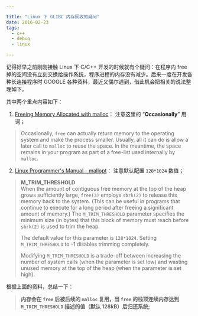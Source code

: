```yaml
---

title: "Linux 下 GLIBC 内存回收的疑问"
date: 2016-02-23
tags:
  - c++
  - debug
  - linux

---
```


记得好早之前刚刚接触 Linux 下 C/C++ 开发的时候就有个疑问：在程序内 free 掉的空间没有立刻交换给操作系统，程序进程的内存没有减少。后来一度在开发各种长连接程序时 GOOGLE 各种资料，最近又偶尔遇到，借此机会把相关的说法整理如下。

其中两个重点内容如下：

1. [Freeing Memory Allocated with malloc](http://www.gnu.org/software/libc/manual/html_node/Freeing-after-Malloc.html)：
注意这里的 “**Occasionally**” 用词；
> Occasionally, `free` can actually return memory to the operating system and make the process smaller. Usually, all it can do is allow a later call to `malloc` to reuse the space. In the meantime, the space remains in your program as part of a free-list used internally by `malloc`.    


2. [Linux Programmer's Manual - mallopt](http://man7.org/linux/man-pages/man3/mallopt.3.html)：
注意默认配置 `128*1024` 数值；
> **M_TRIM_THRESHOLD**  
> When the amount of contiguous free memory at the top of the heap grows sufficiently large, `free(3)` employs `sbrk(2)` to release this memory back to the system.  (This can be useful in programs that continue to execute for a long period after freeing a significant amount of memory.)  The `M_TRIM_THRESHOLD` parameter specifies the minimum size (in bytes) that this block of memory must reach before `sbrk(2)` is used to trim the heap.
> 
> The default value for this parameter is `128*1024`. Setting `M_TRIM_THRESHOLD` to -1 disables trimming completely.
> 
> Modifying `M_TRIM_THRESHOLD` is a trade-off between increasing the number of system calls (when the parameter is set low) and wasting unused memory at the top of the heap (when the parameter is set high).
>

根据上面的资料，总结一下：

> **内存会在 `free` 后被后续的 `malloc` 复用，当 `free` 的栈顶连续内存达到 `M_TRIM_THRESHOLD` 描述的值（默认 128kB）后归还系统;**
